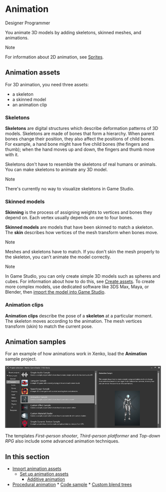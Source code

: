 # Animation

<span class="label label-doc-audience">Designer</span>
<span class="label label-doc-audience">Programmer</span>

You animate 3D models by adding skeletons, skinned meshes, and animations.

>[!Note]
>For information about 2D animation, see [Sprites](../sprites/index.md).

## Animation assets

For 3D animation, you need three assets:

* a skeleton
* a skinned model
* an animation clip

### Skeletons

**Skeletons** are digital structures which describe deformation patterns of 3D models. Skeletons are made of bones that form a hierarchy. When parent bones change their position, they also affect the positions of child bones. For example, a hand bone might have five child bones (the fingers and thumb); when the hand moves up and down, the fingers and thumb move with it.

Skeletons don't have to resemble the skeletons of real humans or animals. You can make skeletons to animate any 3D model.

>[!NOTE]
>There's currently no way to visualize skeletons in Game Studio.

### Skinned models

**Skinning** is the process of assigning weights to vertices and bones they depend on. Each vertex usually depends on one to four bones.

**Skinned models** are models that have been skinned to match a skeleton. The **skin** describes how vertices of the mesh transform when bones move. 

>[!Note]
>Meshes and skeletons have to match. If you don't skin the mesh properly to the skeleton, you can't animate the model correctly.

>[!NOTE]
>In Game Studio, you can only create simple 3D models such as spheres and cubes. For information about how to do this, see [Create assets](../get-started/create-assets.md). To create more complex models, use dedicated software like 3DS Max, Maya, or Blender, then [import the model into Game Studio](import-animations.md).

### Animation clips

**Animation clips** describe the pose of a **skeleton** at a particular moment. The skeleton moves according to the animation. The mesh vertices transform (skin) to match the current pose.

## Animation samples

For an example of how animations work in Xenko, load the **Animation** sample project.

![Animations](media/animations-index1.png)

The templates *First-person shooter*, *Third-person platformer* and *Top-down RPG* also include some advanced animation techniques.

## In this section

* [Import animation assets](import-animation-assets.md)
  * [Set up animation assets](import-animation-assets.md)
      * [Additive animation](additive-animation.md)
* [Procedural animation](procedural-animation.md)
      * [Code sample](use-animations.md)
      * [Custom blend trees](custom-blending-trees.md)